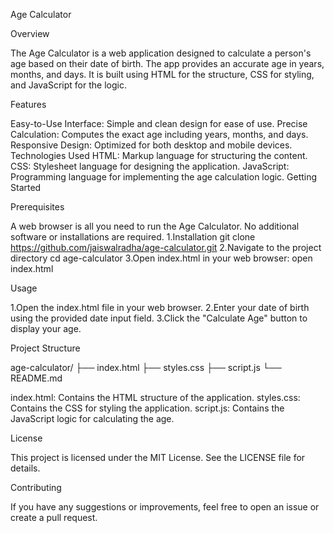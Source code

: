 Age Calculator



Overview



The Age Calculator is a web application designed to calculate a person's age based on their date of birth. The app provides an accurate age in years, months, and days. It is built using HTML for the structure, CSS for styling, and JavaScript for the logic.

Features


Easy-to-Use Interface: Simple and clean design for ease of use.
Precise Calculation: Computes the exact age including years, months, and days.
Responsive Design: Optimized for both desktop and mobile devices.
Technologies Used
HTML: Markup language for structuring the content.
CSS: Stylesheet language for designing the application.
JavaScript: Programming language for implementing the age calculation logic.
Getting Started


Prerequisites


A web browser is all you need to run the Age Calculator. No additional software or installations are required.
1.Installation
git clone https://github.com/jaiswalradha/age-calculator.git
2.Navigate to the project directory
cd age-calculator
3.Open index.html in your web browser:
open index.html


Usage


1.Open the index.html file in your web browser.
2.Enter your date of birth using the provided date input field.
3.Click the "Calculate Age" button to display your age.


Project Structure


age-calculator/
├── index.html
├── styles.css
├── script.js
└── README.md


index.html: Contains the HTML structure of the application.
styles.css: Contains the CSS for styling the application.
script.js: Contains the JavaScript logic for calculating the age.


License


This project is licensed under the MIT License. See the LICENSE file for details.

Contributing


If you have any suggestions or improvements, feel free to open an issue or create a pull request.
